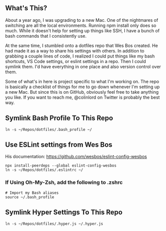 ## What's This?

About a year ago, I was upgrading to a new Mac. One of the nightmares of switching are all the local environments. Running npm install only does so much. While it doesn't help for setting up things like SSH, I have a bunch of bash commands that I consistently use.

At the same time, I stumbled onto a dotfiles repo that Wes Bos created. He had made it as a way to share his settings with others. In addition to grabbing a couple lines of code, I realized I could put things like my bash shortcuts, VS Code settings, or eslint settings in a repo. Then I could symlink them. I'd have everything in one place and also version control over them.

Some of what's in here is project specific to what I'm working on. The repo is basically a checklist of things for me to go down whenever I'm setting up a new Mac. But since this is on GitHub, obviously feel free to take anything you like. If you want to reach me, @colinlord on Twitter is probably the best way.


## Symlink Bash Profile To This Repo

```
ln -s ~/Repos/dotfiles/.bash_profile ~/
```

## Use ESLint settings from Wes Bos

His documentation: https://github.com/wesbos/eslint-config-wesbos

```
npx install-peerdeps --global eslint-config-wesbos
ln -s ~/Repos/dotfiles/.eslintrc ~/
```

### If Using Oh-My-Zsh, add the following to .zshrc

```
# Import my Bash aliases
source ~/.bash_profile
```

## Symlink Hyper Settings To This Repo

```
ln -s ~/Repos/dotfiles/.hyper.js ~/.hyper.js
```
